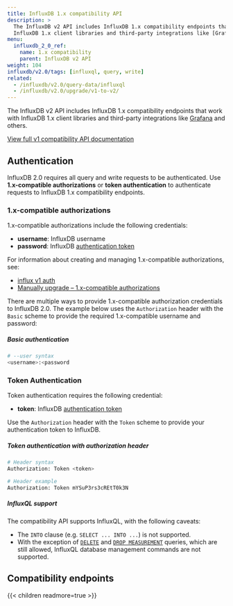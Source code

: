 ```yaml
---
title: InfluxDB 1.x compatibility API
description: >
  The InfluxDB v2 API includes InfluxDB 1.x compatibility endpoints that work with
  InfluxDB 1.x client libraries and third-party integrations like [Grafana](https://grafana.com) and others.
menu:
  influxdb_2_0_ref:
    name: 1.x compatibility
    parent: InfluxDB v2 API
weight: 104
influxdb/v2.0/tags: [influxql, query, write]
related:
  - /influxdb/v2.0/query-data/influxql
  - /influxdb/v2.0/upgrade/v1-to-v2/
---
```


The InfluxDB v2 API includes InfluxDB 1.x compatibility endpoints that work with
InfluxDB 1.x client libraries and third-party integrations like [Grafana](https://grafana.com) and others.

<a class="btn" href="/influxdb/v2.0/api/v1-compatibility/">View full v1 compatibility API documentation</a>

## Authentication
InfluxDB 2.0 requires all query and write requests to be authenticated.
Use **1.x-compatible authorizations** or **token authentication** to authenticate
requests to InfluxDB 1.x compatibility endpoints.

### 1.x-compatible authorizations
1.x-compatible authorizations include the following credentials:

- **username**: InfluxDB username
- **password**: InfluxDB [authentication token](/influxdb/v2.0/security/tokens/)

For information about creating and managing 1.x-compatible authorizations, see:

- [influx v1 auth](/influxdb/v2.0/reference/cli/influx/v1/auth/)
- [Manually upgrade – 1.x-compatible authorizations](/influxdb/v2.0/upgrade/v1-to-v2/manual-upgrade/#1x-compatible-authorizations)

There are multiple ways to provide 1.x-compatible authorization credentials to InfluxDB 2.0.
The example below uses the `Authorization` header with the `Basic` scheme to
provide the required 1.x-compatible username and password:

##### Basic authentication
```sh
# --user syntax
<username>:<password
```

### Token Authentication
Token authentication requires the following credential:

- **token**: InfluxDB [authentication token](/influxdb/v2.0/security/tokens/)

Use the `Authorization` header with the `Token` scheme to provide your
authentication token to InfluxDB.

##### Token authentication with authorization header
```sh
# Header syntax
Authorization: Token <token>

# Header example
Authorization: Token mYSuP3rs3cREtT0k3N
```

##### InfluxQL support

The compatibility API supports InfluxQL, with the following caveats:

- The `INTO` clause (e.g. `SELECT ... INTO ...`) is not supported.
- With the exception of [`DELETE`](/influxdb/v1.8/query_language/manage-database/#delete-series-with-delete) and
  [`DROP MEASUREMENT`](/influxdb/v1.8/query_language/manage-database/#delete-measurements-with-drop-measurement) queries, which are still allowed,
  InfluxQL database management commands are not supported.

## Compatibility endpoints

{{< children readmore=true >}}
